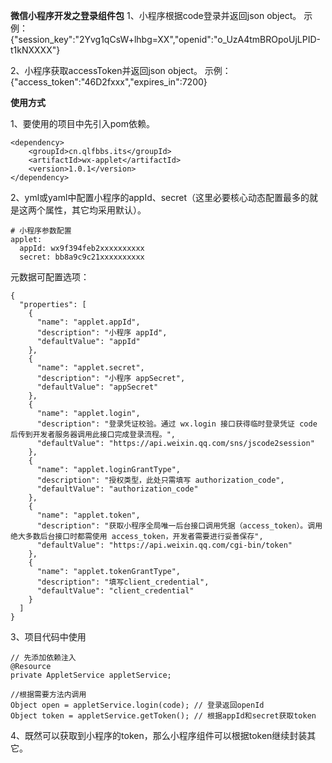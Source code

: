 **微信小程序开发之登录组件包** 
1、小程序根据code登录并返回json object。
示例：{"session_key":"2Yvg1qCsW+lhbg=XX","openid":"o_UzA4tmBROpoUjLPID-t1kNXXXX"}

2、小程序获取accessToken并返回json object。
示例：{"access_token":"46D2fxxx","expires_in":7200}
 
**使用方式**

1、要使用的项目中先引入pom依赖。
```
<dependency>
    <groupId>cn.qlfbbs.its</groupId>
    <artifactId>wx-applet</artifactId>
    <version>1.0.1</version>
</dependency>
```

2、yml或yaml中配置小程序的appId、secret（这里必要核心动态配置最多的就是这两个属性，其它均采用默认）。
```
# 小程序参数配置
applet:
  appId: wx9f394feb2xxxxxxxxxx
  secret: bb8a9c9c21xxxxxxxxxx
```
元数据可配置选项：

```
{
  "properties": [
    {
      "name": "applet.appId",
      "description": "小程序 appId",
      "defaultValue": "appId"
    },
    {
      "name": "applet.secret",
      "description": "小程序 appSecret",
      "defaultValue": "appSecret"
    },
    {
      "name": "applet.login",
      "description": "登录凭证校验。通过 wx.login 接口获得临时登录凭证 code 后传到开发者服务器调用此接口完成登录流程。",
      "defaultValue": "https://api.weixin.qq.com/sns/jscode2session"
    },
    {
      "name": "applet.loginGrantType",
      "description": "授权类型，此处只需填写 authorization_code",
      "defaultValue": "authorization_code"
    },
    {
      "name": "applet.token",
      "description": "获取小程序全局唯一后台接口调用凭据（access_token）。调用绝大多数后台接口时都需使用 access_token，开发者需要进行妥善保存",
      "defaultValue": "https://api.weixin.qq.com/cgi-bin/token"
    },
    {
      "name": "applet.tokenGrantType",
      "description": "填写client_credential",
      "defaultValue": "client_credential"
    }
  ]
}
```

3、项目代码中使用
```
// 先添加依赖注入
@Resource
private AppletService appletService;

//根据需要方法内调用
Object open = appletService.login(code); // 登录返回openId
Object token = appletService.getToken(); // 根据appId和secret获取token
```

4、既然可以获取到小程序的token，那么小程序组件可以根据token继续封装其它。
